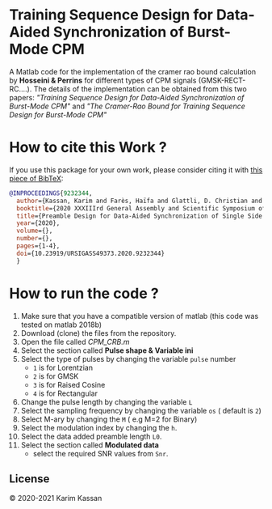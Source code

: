
# Training Sequence Design for Data-Aided Synchronization of Burst-Mode CPM

A Matlab code for the implementation of the cramer rao bound calculation by __Hosseini & Perrins__  for different types of CPM signals (GMSK-RECT-RC....). The details of the implementation can be obtained from this two papers: _"Training Sequence Design for Data-Aided Synchronization of Burst-Mode CPM"_ and _"The Cramer-Rao Bound for Training Sequence Design for Burst-Mode CPM"_


# How to cite this Work ?
If you use this package for your own work, please consider citing it with [this piece of BibTeX](DATAAIDED_SSB.bib):

```bibtex
@INPROCEEDINGS{9232344,
  author={Kassan, Karim and Farès, Haïfa and Glattli, D. Christian and Louët, Yves},
  booktitle={2020 XXXIIIrd General Assembly and Scientific Symposium of the International Union of Radio Science}, 
  title={Preamble Design for Data-Aided Synchronization of Single Side Band Continuous Phase Modulation}, 
  year={2020},
  volume={},
  number={},
  pages={1-4},
  doi={10.23919/URSIGASS49373.2020.9232344}
  }
```
# How to run the code ?
1. Make sure that you have a compatible version of matlab (this code was tested on matlab 2018b)
2. Download (clone) the files from the repository.
3. Open the file called _CPM_CRB.m_
4. Select the section called __Pulse shape & Variable ini__
5. Select the type of pulses by changing the variable `pulse` number
	* `1` is for Lorentzian
	* `2` is for GMSK
	* `3` is for Raised Cosine
	* `4` is for Rectangular
6. Change the pulse length by changing the variable `L`
7. Select the sampling frequency by changing the variable `os` ( default is `2`)
8. Select M-ary by changing the `M` ( e.g M=2 for Binary)
9. Select the modulation index by changing the `h`.
10. Select the data added preamble length `L0`.
12. Select the section called __Modulated data__
    * select the required SNR values from `Snr`.
## License
© 2020-2021 Karim Kassan

